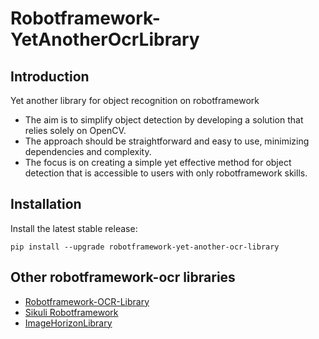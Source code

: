 # Robotframework-YetAnotherOcrLibrary

## Introduction

Yet another library for object recognition on robotframework

- The aim is to simplify object detection by developing a solution that relies solely on OpenCV. 
- The approach should be straightforward and easy to use, minimizing dependencies and complexity. 
- The focus is on creating a simple yet effective method for object detection that is accessible to users with only robotframework skills.

## Installation

Install the latest stable release:

```
pip install --upgrade robotframework-yet-another-ocr-library
```

## Other robotframework-ocr libraries

- [Robotframework-OCR-Library](https://github.com/bendurston/robotframework-ocrlibrary)
- [Sikuli Robotframework](https://github.com/rainmanwy/robotframework-SikuliLibrary)
- [ImageHorizonLibrary](https://github.com/eficode/robotframework-imagehorizonlibrary)
